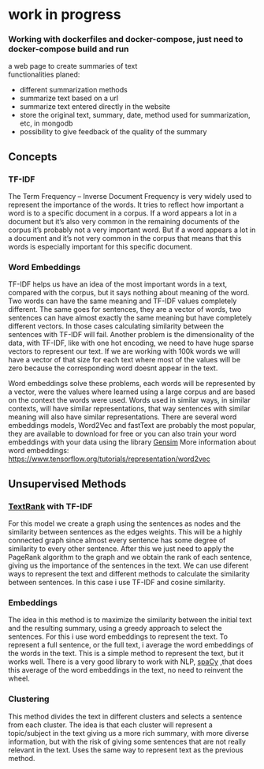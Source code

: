 # work in progress

### Working with dockerfiles and docker-compose, just need to docker-compose build and run

a web page to create summaries of text    
functionalities planed:    
* different summarization methods
* summarize text based on a url
* summarize text entered directly in the website
* store the original text, summary, date, method used for summarization, etc, in mongodb
* possibility to give feedback of the quality of the summary


## Concepts

### TF-IDF
The Term Frequency – Inverse Document Frequency is very widely used to represent the importance of the words. It tries to reflect how important a word is to a specific document in a corpus. If a word appears a lot in a document but it’s also very common in the remaining documents of the corpus it’s probably not a very important word. But if a word appears a lot in a document and it’s not very common in the corpus that means that this words is especially important for this specific document.

### Word Embeddings

TF-IDF helps us have an idea of the most important words in a text, compared with the corpus, but it says nothing about meaning of the word. Two words can have the same meaning and TF-IDF values completely different. The same goes for sentences, they are a vector of words, two sentences can have almost exactly the same meaning but have completely different vectors. In those cases calculating similarity between the sentences with TF-IDF will fail.
Another problem is the dimensionality of the data, with TF-IDF, like with one hot encoding, we need to have huge sparse vectors to represent our text. If we are working with 100k words we will have a vector of that size for each text where most of the values will be zero because the corresponding word doesnt appear in the text.

Word embeddings solve these problems, each words will be represented by a vector, were the values where learned using a large corpus and are based on the context the words were used. Words used in similar ways, in similar contexts, will have similar representations, that way sentences with similar meaning will also have similar representations.
There are several word embeddings models, Word2Vec and fastText are probably the most popular, they are available to download for free or you can also train your word embeddings with your data using the library [Gensim](https://radimrehurek.com/gensim/index.html)
More information about word embeddings:
https://www.tensorflow.org/tutorials/representation/word2vec


## Unsupervised Methods

### [TextRank](https://www.aclweb.org/anthology/W04-3252) with TF-IDF

For this model we create a graph using the sentences as nodes and the similarity between sentences as the edges weights. This will be a highly connected graph since almost every sentence has some degree of similarity to every other sentence. After this we just need to apply the PageRank algorithm to the graph and we obtain the rank of each sentence, giving us the importance of the sentences in the text.
We can use diferent ways to represent the text and different methods to calculate the similarity between sentences.
In this case i use TF-IDF and cosine similarity.

### Embeddings
The idea in this method is to maximize the similarity between the initial text and the resulting summary, using a greedy approach to select the sentences.
For this i use word embeddings to represent the text. To represent a full sentence, or the full text, i average the word embeddings of the words in the text. This is a simple method to represent the text, but it works well.
There is a very good library to work with NLP, [spaCy](https://spacy.io/) ,that does this average of the word embeddings in the text, no need to reinvent the wheel.

### Clustering
This method divides the text in different clusters and selects a sentence from each cluster. The idea is that each cluster will represent a topic/subject in the text giving us a more rich summary, with more diverse information, but with the risk of giving some sentences that are not really relevant in the text.
Uses the same way to represent text as the previous method.
